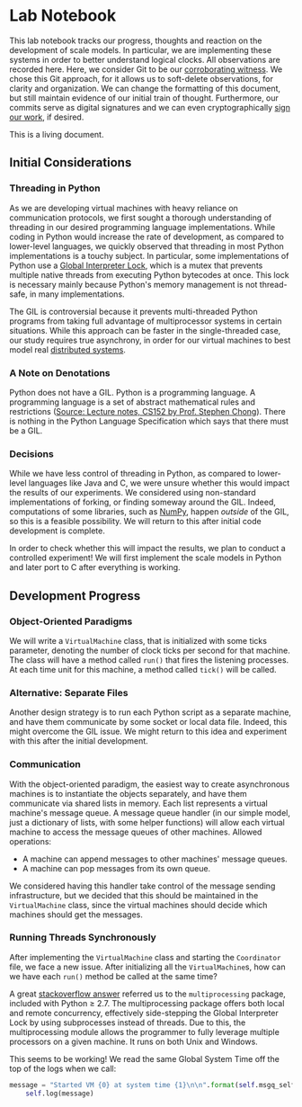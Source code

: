 # Lab Notebook
This lab notebook tracks our progress, thoughts and reaction on the development of scale models. In particular, we are implementing these systems in order to better understand logical clocks. All observations are recorded here. Here, we consider Git to be our [corroborating witness](http://www.otc.umd.edu/inventors/lab-notebooks). We chose this Git approach, for it allows us to soft-delete observations, for clarity and organization. We can change the formatting of this document, but still maintain evidence of our initial train of thought. Furthermore, our commits serve as digital signatures and we can even cryptographically [sign our work](https://git-scm.com/book/en/v2/Git-Tools-Signing-Your-Work), if desired.

This is a living document.

## Initial Considerations

### Threading in Python

As we are developing virtual machines with heavy reliance on communication protocols, we first sought a thorough understanding of threading in our desired programming language implementations. While coding in Python would increase the rate of development, as compared to lower-level languages, we quickly observed that threading in most Python implementations is a touchy subject. In particular, some implementations of Python use a [Global Interpreter Lock](https://wiki.python.org/moin/GlobalInterpreterLock), which  is a mutex that prevents multiple native threads from executing Python bytecodes at once. This lock is necessary mainly because Python's memory management is not thread-safe, in many implementations.

The GIL is controversial because it prevents multi-threaded Python programs from taking full advantage of multiprocessor systems in certain situations. While this approach can be faster in the single-threaded case, our study requires true asynchrony, in order for our virtual machines to best model real [distributed systems](http://www.webopedia.com/TERM/V/virtual_machine.html).

### A Note on Denotations
Python does not have a GIL. Python is a programming language. A programming language is a set of abstract mathematical rules and restrictions ([Source: Lecture notes, CS152 by Prof. Stephen Chong](http://www.seas.harvard.edu/courses/cs152/2015sp/)). There is nothing in the Python Language Specification which says that there must be a GIL.

### Decisions
While we have less control of threading in Python, as compared to lower-level languages like Java and C, we were unsure whether this would impact the results of our experiments. We considered using non-standard implementations of forking, or finding someway around the GIL. Indeed, computations of some libraries, such as [NumPy](http://www.numpy.org/), happen _outside_ of the GIL, so this is a feasible possibility. We will return to this after initial code development is complete.

In order to check whether this will impact the results, we plan to conduct a controlled experiment! We will first implement the scale models in Python and later port to C after everything is working.

## Development Progress
### Object-Oriented Paradigms
We will write a `VirtualMachine` class, that is initialized with some ticks parameter, denoting the number of clock ticks per second for that machine. The class will have a method called `run()` that fires the listening processes. At each time unit for this machine, a method called `tick()` will be called.

### Alternative: Separate Files
Another design strategy is to run each Python script as a separate machine, and have them communicate by some socket or local data file. Indeed, this might overcome the GIL issue. We might return to this idea and experiment with this after the initial development.

### Communication
With the object-oriented paradigm, the easiest way to create asynchronous machines is to instantiate the objects separately, and have them communicate via shared lists in memory. Each list represents a virtual machine's message queue. A message queue handler (in our simple model, just a dictionary of lists, with some helper functions) will allow each virtual machine to access the message queues of other machines. Allowed operations:

* A machine can append messages to other machines' message queues.
* A machine can pop messages from its own queue.

We considered having this handler take control of the message sending infrastructure, but we decided that this should be maintained in the `VirtualMachine` class, since the virtual machines should decide which machines should get the messages.

### Running Threads Synchronously
After implementing the `VirtualMachine` class and starting the `Coordinator` file, we face a new issue. After initializing all the `VirtualMachine`s, how can we have each `run()` method be called at the same time?

A great [stackoverflow answer](http://stackoverflow.com/questions/2108126/how-to-run-two-functions-simultaneously) referred us to the `multiprocessing` package, included with Python ≥ 2.7. The multiprocessing package offers both local and remote concurrency, effectively side-stepping the Global Interpreter Lock by using subprocesses instead of threads. Due to this, the multiprocessing module allows the programmer to fully leverage multiple processors on a given machine. It runs on both Unix and Windows.

This seems to be working! We read the same Global System Time off the top of the logs when we call:
```python
message = "Started VM {0} at system time {1}\n\n".format(self.msgq_self_id, self.getSystemTime())
    self.log(message)
```

